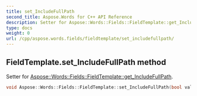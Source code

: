 ```yaml
---
title: set_IncludeFullPath
second_title: Aspose.Words for C++ API Reference
description: Setter for Aspose::Words::Fields::FieldTemplate::get_IncludeFullPath. 
type: docs
weight: 0
url: /cpp/aspose.words.fields/fieldtemplate/set_includefullpath/
---
```

## FieldTemplate.set_IncludeFullPath method


Setter for [Aspose::Words::Fields::FieldTemplate::get_IncludeFullPath](./get_includefullpath/).

```cpp
void Aspose::Words::Fields::FieldTemplate::set_IncludeFullPath(bool value)
```

